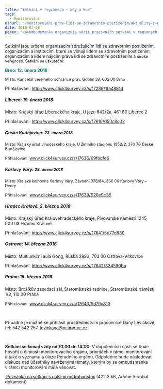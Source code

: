 ```yaml
---
title: "Setkání v regionech – kdy a kde"
tags:
  - Monitorování
oldUrl: "/monitorovani-prav-lidi-se-zdravotnim-postizenim/aktuality-z-monitorovani/aktuality-z-monitorovani-2018/setkani-v-regionech-kdy-a-kde/"
date: 2018-02-08
perex: "<p>Ombudsmanka organizuje sérii pracovních setkání v regionech k problematice monitorování práv lidí se zdravotním postižením. Se všemi zainteresovanými bude diskutovat o oblastech a tématech, na které by se měla zaměřit. Účastníci setkání také mohou nominovat budoucí členy Poradního orgánu ombudsmanky.</p>"
---
```


<!-- imported from the old website -->

<p>Setkání jsou určena organizacím sdružujícím lidi se zdravotním postižením, organizacím a institucím, které se věnují lidem se zdravotním postižením, organizacím a lidem hájícím práva lidí se zdravotním postižením a <span style="font-size: 12.8px;">široké veřejnosti. Setkání se uskuteční:</span></p><p><span style="color: rgb(0, 133, 118); font-size: 1em; font-weight: bold;">Brno: 12. února 2018</span></p><p><span style="font-size: 12.8px;">Místo: Kancelář veřejného ochránce práv, Údolní 39, 602 00 Brno</span></p> <p>Přihlašování: <a title="Otevření do nového okna" href="http://www.click4survey.cz/s/17286/1fa4881d" target="_blank">http://www.click4survey.cz/s/17286/1fa4881d</a> </p> <h5>Liberec: 19. února 2018 </h5> <p>Místo: Krajský úřad Libereckého kraje, U jezu 642/2a, 461 80 Liberec 2</p> <p>Přihlašování: <a title="Otevření do nového okna" href="http://www.click4survey.cz/s/17616/650c8c02" target="_blank">http://www.click4survey.cz/s/17616/650c8c02</a> </p> <h5>České Budějovice: <span style="font-size: 12.8px;">23. února 2018</span></h5><p><span style="font-size: 12.8px;">Místo: Krajský úřad Jihočeského kraje, U Zimního stadionu 1952/2, 370 76 České Budějovice</span></p><p><span style="font-size: 12.8px;">Přihlašování: </span><a href="http://www.click4survey.cz/s/17636/69fbdfe6" style="font-size: 12.8px;"><a href="http://www.click4survey.cz/s/17636/69fbdfe6" target="_blank">www.click4survey.cz/s/17636/69fbdfe6</a></a></p> <h5>Karlovy Vary: <span style="font-size: 12.8px;">28. února 2018</span></h5><p><span style="font-size: 12.8px;">Místo: Krajská knihovna Karlovy Vary, Závodní 378/84, 360 06 Karlovy Vary – Dvory</span></p><p><span style="font-size: 12.8px;">Přihlašování: </span><a href="http://www.click4survey.cz/s/17639/920e9c39" style="font-size: 12.8px;"><a href="http://www.click4survey.cz/s/17639/920e9c39" target="_blank">www.click4survey.cz/s/17639/920e9c39</a></a></p> <h5>Hradec Králové: 2. března 2018</h5> <p>Místo: Krajský úřad Královehradeckého kraje, Pivovarské náměstí 1245, 500 03 Hradec Králové</p><p>Přihlašování: <a title="Otevření do nového okna" href="http://www.click4survey.cz/s/17641/5d77d839" target="_blank">http://www.click4survey.cz/s/17641/5d77d839</a> </p> <h5>Ostrava: 14. března 2018 </h5> <p>Místo: Multiunkční aula Gong, Ruská 2993, 703 00 Ostrava-Vítkovice</p><p>Přihlašování: <a title="Otevření do nového okna" href="http://www.click4survey.cz/s/17642/334590ba" target="_blank">http://www.click4survey.cz/s/17642/334590ba</a> </p> <h5>Praha: 15. března 2018</h5><p>Místo: Brožíkův zasedací sál, Staroměstská radnice, Staroměstské náměstí 1/3, 110 00 Praha</p><p><span style="font-size: 12.8px;">Přihlašování: </span><a href="http://www.click4survey.cz/s/17643/5d79c813" style="font-size: 12.8px;"><a href="http://www.click4survey.cz/s/17643/5d79c813" target="_blank">www.click4survey.cz/s/17643/5d79c813</a></a></p> <p> </p> <p>Případně je možné se přihlásit prostřednictvím pracovnice Dany Levíčkové, tel: 542 542 257, <a href="mailto:levickova@ochrance.cz">levickova@ochrance.cz</a>.</p><p> </p> <p><b>Setkání se konají vždy od 10:00 do 14:00</b>. V dopoledních části se bude hovořit o činnosti monitorovacího orgánu, prioritách v rámci monitorování a také o významu a úloze Poradního orgánu. Odpoledne bude následovat diskuze nad účastníky navrženými tématy, kterým by se ombudsmanka v rámci monitorování měla věnovat.</p> <p><a title="Otevření do nového okna" href="/uploads-import/CRPD/pozvanka-monitorovani.pdf" target="_blank"> Pozvánka na setkání s dalšími podrobnostmi</a> (422.3 kB, Adobe Acrobat dokument)</p>
